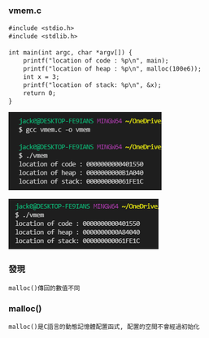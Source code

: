 ### vmem.c

```
#include <stdio.h>
#include <stdlib.h>

int main(int argc, char *argv[]) {
    printf("location of code : %p\n", main);
    printf("location of heap : %p\n", malloc(100e6));
    int x = 3;
    printf("location of stack: %p\n", &x);
    return 0;
}
```

![picture](https://github.com/WWW-Jack/sp109b/blob/main/final/picture/vmem1.png)

![picture](https://github.com/WWW-Jack/sp109b/blob/main/final/picture/vmem2.png)

### 發現

```
malloc()傳回的數值不同
```

### malloc()

```
malloc()是C語言的動態記憶體配置函式, 配置的空間不會經過初始化
```